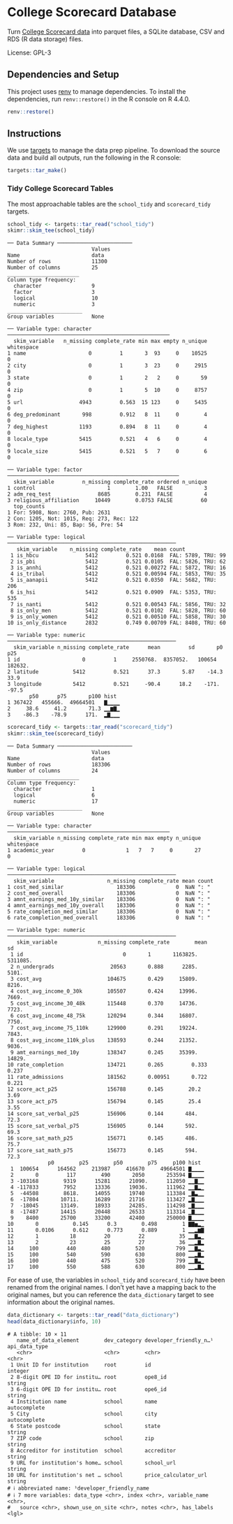 # College Scorecard Database


Turn [College Scorecard data](https://collegescorecard.ed.gov/data/)
into parquet files, a SQLite database, CSV and RDS (R data storage)
files.

License: GPL-3

## Dependencies and Setup

This project uses [renv](https://rstudio.github.io/renv) to manage
dependencies. To install the dependencies, run `renv::restore()` in the
R console on R 4.4.0.

``` r
renv::restore()
```

## Instructions

We use [targets](https://docs.ropensci.org/targets/) to manage the data
prep pipeline. To download the source data and build all outputs, run
the following in the R console:

``` r
targets::tar_make()
```

### Tidy College Scorecard Tables

The most approachable tables are the `school_tidy` and `scorecard_tidy`
targets.

``` r
school_tidy <- targets::tar_read("school_tidy")
skimr::skim_tee(school_tidy)
```

    ── Data Summary ────────────────────────
                               Values
    Name                       data  
    Number of rows             11300 
    Number of columns          25    
    _______________________          
    Column type frequency:           
      character                9     
      factor                   3     
      logical                  10    
      numeric                  3     
    ________________________         
    Group variables            None  

    ── Variable type: character ────────────────────────────────────────────────────
      skim_variable   n_missing complete_rate min max empty n_unique whitespace
    1 name                    0         1       3  93     0    10525          0
    2 city                    0         1       3  23     0     2915          0
    3 state                   0         1       2   2     0       59          0
    4 zip                     0         1       5  10     0     8757          0
    5 url                  4943         0.563  15 123     0     5435          0
    6 deg_predominant       998         0.912   8  11     0        4          0
    7 deg_highest          1193         0.894   8  11     0        4          0
    8 locale_type          5415         0.521   4   6     0        4          0
    9 locale_size          5415         0.521   5   7     0        6          0

    ── Variable type: factor ───────────────────────────────────────────────────────
      skim_variable         n_missing complete_rate ordered n_unique
    1 control                       1        1.00   FALSE          3
    2 adm_req_test               8685        0.231  FALSE          4
    3 religious_affiliation     10449        0.0753 FALSE         60
      top_counts                              
    1 For: 5908, Non: 2760, Pub: 2631         
    2 Con: 1205, Not: 1015, Req: 273, Rec: 122
    3 Rom: 232, Uni: 85, Bap: 56, Pre: 54     

    ── Variable type: logical ──────────────────────────────────────────────────────
       skim_variable    n_missing complete_rate    mean count              
     1 is_hbcu               5412         0.521 0.0168  FAL: 5789, TRU: 99 
     2 is_pbi                5412         0.521 0.0105  FAL: 5826, TRU: 62 
     3 is_annhi              5412         0.521 0.00272 FAL: 5872, TRU: 16 
     4 is_tribal             5412         0.521 0.00594 FAL: 5853, TRU: 35 
     5 is_aanapii            5412         0.521 0.0350  FAL: 5682, TRU: 206
     6 is_hsi                5412         0.521 0.0909  FAL: 5353, TRU: 535
     7 is_nanti              5412         0.521 0.00543 FAL: 5856, TRU: 32 
     8 is_only_men           5412         0.521 0.0102  FAL: 5828, TRU: 60 
     9 is_only_women         5412         0.521 0.00510 FAL: 5858, TRU: 30 
    10 is_only_distance      2832         0.749 0.00709 FAL: 8408, TRU: 60 

    ── Variable type: numeric ──────────────────────────────────────────────────────
      skim_variable n_missing complete_rate      mean         sd       p0      p25
    1 id                    0         1     2550768.  8357052.   100654   182632. 
    2 latitude           5412         0.521      37.3       5.87    -14.3     33.9
    3 longitude          5412         0.521     -90.4      18.2    -171.     -97.5
           p50      p75       p100 hist 
    1 367422   455666.  49664501   ▇▁▁▁▁
    2     38.6     41.2       71.3 ▁▁▆▇▁
    3    -86.3    -78.9      171.  ▂▇▁▁▁

``` r
scorecard_tidy <- targets::tar_read("scorecard_tidy")
skimr::skim_tee(scorecard_tidy)
```

    ── Data Summary ────────────────────────
                               Values
    Name                       data  
    Number of rows             183306
    Number of columns          24    
    _______________________          
    Column type frequency:           
      character                1     
      logical                  6     
      numeric                  17    
    ________________________         
    Group variables            None  

    ── Variable type: character ────────────────────────────────────────────────────
      skim_variable n_missing complete_rate min max empty n_unique whitespace
    1 academic_year         0             1   7   7     0       27          0

    ── Variable type: logical ──────────────────────────────────────────────────────
      skim_variable                 n_missing complete_rate mean count
    1 cost_med_similar                 183306             0  NaN ": " 
    2 cost_med_overall                 183306             0  NaN ": " 
    3 amnt_earnings_med_10y_similar    183306             0  NaN ": " 
    4 amnt_earnings_med_10y_overall    183306             0  NaN ": " 
    5 rate_completion_med_similar      183306             0  NaN ": " 
    6 rate_completion_med_overall      183306             0  NaN ": " 

    ── Variable type: numeric ──────────────────────────────────────────────────────
       skim_variable             n_missing complete_rate        mean          sd
     1 id                                0       1       1163825.    5311085.   
     2 n_undergrads                  20563       0.888      2285.       5101.   
     3 cost_avg                     104675       0.429     15809.       8216.   
     4 cost_avg_income_0_30k        105507       0.424     13996.       7669.   
     5 cost_avg_income_30_48k       115448       0.370     14736.       7723.   
     6 cost_avg_income_48_75k       120294       0.344     16807.       7750.   
     7 cost_avg_income_75_110k      129900       0.291     19224.       7843.   
     8 cost_avg_income_110k_plus    138593       0.244     21352.       9036.   
     9 amt_earnings_med_10y         138347       0.245     35399.      14829.   
    10 rate_completion              134721       0.265         0.333       0.237
    11 rate_admissions              181562       0.00951       0.722       0.221
    12 score_act_p25                156788       0.145        20.2         3.69 
    13 score_act_p75                156794       0.145        25.4         3.55 
    14 score_sat_verbal_p25         156906       0.144       484.         72.3  
    15 score_sat_verbal_p75         156905       0.144       592.         69.3  
    16 score_sat_math_p25           156771       0.145       486.         75.7  
    17 score_sat_math_p75           156773       0.145       594.         72.3  
                 p0        p25        p50        p75     p100 hist 
     1  100654      164562     213987     416670     49664501 ▇▁▁▁▁
     2       0         117        490       2050       253594 ▇▁▁▁▁
     3 -103168        9319      15281      21090.      112050 ▁▁▇▁▁
     4 -117833        7952      13336      19036.      111962 ▁▁▇▂▁
     5  -44508        8618.     14055      19740       113384 ▁▇▃▁▁
     6  -17804       10711.     16289      21716       113427 ▂▇▁▁▁
     7  -18045       13149.     18933      24285.      114298 ▁▇▁▁▁
     8  -17487       14415      20448      26533       113314 ▁▇▁▁▁
     9    8400       25700      33200      42400       250000 ▇▁▁▁▁
    10       0           0.145      0.3        0.498        1 ▇▇▅▂▁
    11       0.0106      0.612      0.773      0.889        1 ▁▁▂▆▇
    12       1          18         20         22           35 ▁▁▇▃▁
    13       2          23         25         27           36 ▁▁▂▇▂
    14     100         440        480        520          799 ▁▁▇▃▁
    15     100         540        590        630          800 ▁▁▂▇▂
    16     100         440        475        520          799 ▁▁▇▃▁
    17     100         550        588        630          800 ▁▁▂▇▂

For ease of use, the variables in `school_tidy` and `scorecard_tidy`
have been renamed from the original names. I don’t yet have a mapping
back to the original names, but you can reference the `data_dictionary`
target to see information about the original names.

``` r
data_dictionary <- targets::tar_read("data_dictionary")
head(data_dictionary$info, 10)
```

    # A tibble: 10 × 11
       name_of_data_element        dev_category developer_friendly_n…¹ api_data_type
       <chr>                       <chr>        <chr>                  <chr>        
     1 Unit ID for institution     root         id                     integer      
     2 8-digit OPE ID for institu… root         ope8_id                string       
     3 6-digit OPE ID for institu… root         ope6_id                string       
     4 Institution name            school       name                   autocomplete 
     5 City                        school       city                   autocomplete 
     6 State postcode              school       state                  string       
     7 ZIP code                    school       zip                    string       
     8 Accreditor for institution  school       accreditor             string       
     9 URL for institution's home… school       school_url             string       
    10 URL for institution's net … school       price_calculator_url   string       
    # ℹ abbreviated name: ¹​developer_friendly_name
    # ℹ 7 more variables: data_type <chr>, index <chr>, variable_name <chr>,
    #   source <chr>, shown_use_on_site <chr>, notes <chr>, has_labels <lgl>
